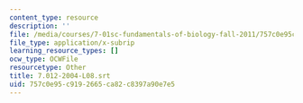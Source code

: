 ```yaml
---
content_type: resource
description: ''
file: /media/courses/7-01sc-fundamentals-of-biology-fall-2011/757c0e95c9192665ca82c8397a90e7e5_7.012-2004-L08.srt
file_type: application/x-subrip
learning_resource_types: []
ocw_type: OCWFile
resourcetype: Other
title: 7.012-2004-L08.srt
uid: 757c0e95-c919-2665-ca82-c8397a90e7e5
---
```

